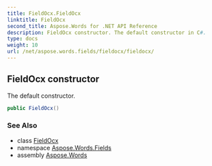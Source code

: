 ```yaml
---
title: FieldOcx.FieldOcx
linktitle: FieldOcx
second_title: Aspose.Words for .NET API Reference
description: FieldOcx constructor. The default constructor in C#.
type: docs
weight: 10
url: /net/aspose.words.fields/fieldocx/fieldocx/
---
```

## FieldOcx constructor

The default constructor.

```csharp
public FieldOcx()
```

### See Also

* class [FieldOcx](../)
* namespace [Aspose.Words.Fields](../../fieldocx/)
* assembly [Aspose.Words](../../../)
